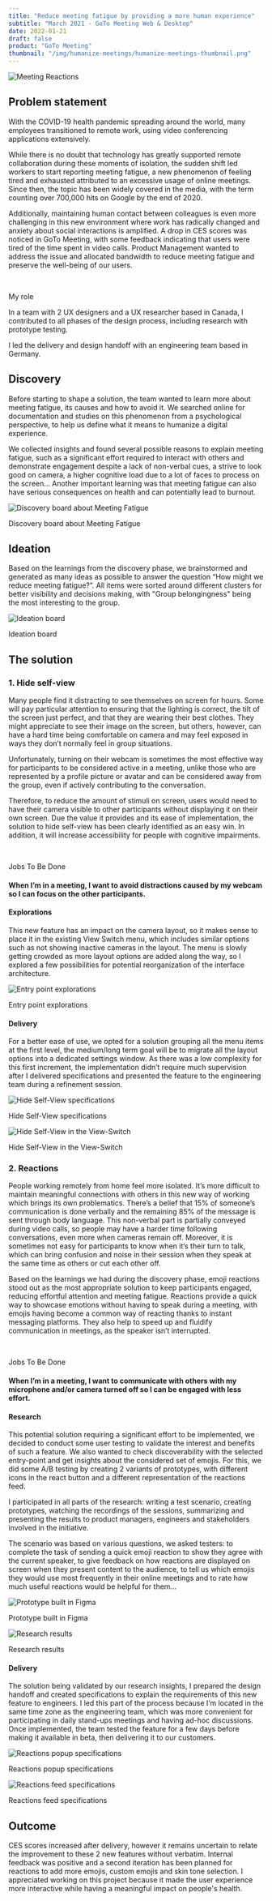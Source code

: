 ```yaml
---
title: "Reduce meeting fatigue by providing a more human experience"
subtitle: "March 2021 - GoTo Meeting Web & Desktop"
date: 2022-01-21
draft: false
product: "GoTo Meeting"
thumbnail: "/img/humanize-meetings/humanize-meetings-thumbnail.png"
---
```


<img src="/img/humanize-meetings/humanize-meetings-thumbnail.png" class="sm-img mb-6" alt="Meeting Reactions">

<section>

<div class="row">

<div class="col-12 col-lg-7">

## Problem statement

With the COVID-19 health pandemic spreading around the world, many employees transitioned to remote work, using video conferencing applications extensively.

While there is no doubt that technology has greatly supported remote collaboration during these moments of isolation, the sudden shift led workers to start reporting meeting fatigue, a new phenomenon of feeling tired and exhausted attributed to an excessive usage of online meetings.
Since then, the topic has been widely covered in the media, with the term counting over 700,000 hits on Google by the end of 2020.

Additionally, maintaining human contact between colleagues is even more challenging in this new environment where work has radically changed and anxiety about social interactions is amplified. A drop in CES scores was noticed in GoTo Meeting, with some feedback indicating that users were tired of the time spent in video calls. Product Management wanted to address the issue and allocated bandwidth to reduce meeting fatigue and preserve the well-being of our users.

</div>

<div class="col-md-1">&nbsp;</div>

<div class="col-12 col-lg-4 d-flex align-items-center">

<div class="sm-card">

<p class="sm-card-title">My role</p>

In a team with 2 UX designers and a UX researcher based in Canada, I contributed to all phases of the design process, including research with prototype testing.  

<p class="m-0">I led the delivery and design handoff with an engineering team based in Germany.</p>

</div>

</div>

</div>

</section>

<section>

## Discovery

Before starting to shape a solution, the team wanted to learn more about meeting fatigue, its causes and how to avoid it. We searched online for documentation and studies on this phenomenon from a psychological perspective, to help us define what it means to humanize a digital experience.

We collected insights and found several possible reasons to explain meeting fatigue, such as a significant effort required to interact with others and demonstrate engagement despite a lack of non-verbal cues, a strive to look good on camera, a higher cognitive load due to a lot of faces to process on the screen…
Another important learning was that meeting fatigue can also have serious consequences on health and can potentially lead to burnout.

<img src="/img/humanize-meetings/meeting-fatigue-discovery.png" class="sm-img mt-4" alt="Discovery board about Meeting Fatigue">

<p class="sm-caption">Discovery board about Meeting Fatigue</p>

</section>

<section>

## Ideation

Based on the learnings from the discovery phase, we brainstormed and generated as many ideas as possible to answer the question “How might we reduce meeting fatigue?”. All items were sorted around different clusters for better visibility and decisions making, with "Group belongingness" being the most interesting to the group.

<img src="/img/humanize-meetings/how-might-we-reduce-meeting-fatigue.png" class="sm-img mt-4" alt="Ideation board">

<p class="sm-caption">Ideation board</p>

</section>

<section>

## The solution

<div class="row mb-4">

<div class="col-12 col-lg-7">

### 1. Hide self-view

Many people find it distracting to see themselves on screen for hours. Some will pay particular attention to ensuring that the lighting is correct, the tilt of the screen just perfect, and that they are wearing their best clothes. They might appreciate to see their image on the screen, but others, however, can have a hard time being comfortable on camera and may feel exposed in ways they don’t normally feel in group situations.

Unfortunately, turning on their webcam is sometimes the most effective way for participants to be considered active in a meeting, unlike those who are represented by a profile picture or avatar and can be considered away from the group, even if actively contributing to the conversation.

Therefore, to reduce the amount of stimuli on screen, users would need to have their camera visible to other participants without displaying it on their own screen. Due the value it provides and its ease of implementation, the solution to hide self-view has been clearly identified as an easy win. In addition, it will increase accessibility for people with cognitive impairments.

</div>

<div class="col-1">&nbsp;</div>

<div class="col-12 col-lg-4 d-flex align-items-center">

<div class="sm-card mb-3 mb-lg-0">

<p class="sm-card-title">Jobs To Be Done</p>

#### When I’m in a meeting, I want to avoid distractions caused by my webcam so I can focus on the other participants.

</div>

</div>

</div>

#### Explorations

This new feature has an impact on the camera layout, so it makes sense to place it in the existing View Switch menu, which includes similar options such as not showing inactive cameras in the layout. The menu is slowly getting crowded as more layout options are added along the way, so I explored a few possibilities for potential reorganization of the interface architecture.

<img src="/img/humanize-meetings/hide-self-view-explorations.png" class="sm-img mt-4" alt="Entry point explorations">

<p class="sm-caption mb-5">Entry point explorations</p>

#### Delivery

For a better ease of use, we opted for a solution grouping all the menu items at the first level, the medium/long term goal will be to migrate all the layout options into a dedicated settings window. As there was a low complexity for this first increment, the implementation didn’t require much supervision after I delivered specifications and presented the feature to the engineering team during a refinement session.

<img src="/img/humanize-meetings/hide-self-view-specifications.png" class="sm-img mt-4" alt="Hide Self-View specifications">

<p class="sm-caption mb-3">Hide Self-View specifications</p>

<img src="/img/humanize-meetings/hide-self-view-mockup.png" class="sm-img mt-4" alt="Hide Self-View in the View-Switch">

<p class="sm-caption mb-5">Hide Self-View in the View-Switch</p>

</section>

<div class="row mb-4">

<div class="col-12 col-lg-7">

### 2. Reactions

People working remotely from home feel more isolated. It’s more difficult to maintain meaningful connections with others in this new way of working which brings its own problematics. There’s a belief that 15% of someone’s communication is done verbally and the remaining 85% of the message is sent through body language. This non-verbal part is partially conveyed during video calls, so people may have a harder time following conversations, even more when cameras remain off. Moreover, it is sometimes not easy for participants to know when it‘s their turn to talk, which can bring confusion and noise in their session when they speak at the same time as others or cut each other off. 

Based on the learnings we had during the discovery phase, emoji reactions stood out as the most appropriate solution to keep participants engaged, reducing effortful attention and meeting fatigue. Reactions provide a quick way to showcase emotions without having to speak during a meeting, with emojis having become a common way of reacting thanks to instant messaging platforms. They also help to speed up and fluidify communication in meetings, as the speaker isn’t interrupted.

</div>

<div class="col-1">&nbsp;</div>

<div class="col-12 col-lg-4 d-flex align-items-center">

<div class="sm-card mb-3 mb-lg-0">

<p class="sm-card-title">Jobs To Be Done</p>

#### When I’m in a meeting, I want to communicate with others with my microphone and/or camera turned off so I can be engaged with less effort.

</div>

</div>

</div>

#### Research

This potential solution requiring a significant effort to be implemented, we decided to conduct some user testing to validate the interest and benefits of such a feature. We also wanted to check discoverability with the selected entry-point and get insights about the considered set of emojis. For this, we did some A/B testing by creating 2 variants of prototypes, with different icons in the react button and a different representation of the reactions feed. 
 
I participated in all parts of the research: writing a test scenario, creating prototypes, watching the recordings of the sessions, summarizing and presenting the results to product managers, engineers and stakeholders involved in the initiative.  
 
The scenario was based on various questions, we asked testers: to complete the task of sending a quick emoji reaction to show they agree with the current speaker, to give feedback on how reactions are displayed on screen when they present content to the audience, to tell us which emojis they would use most frequently in their online meetings and to rate how much useful reactions would be helpful for them…

<img src="/img/humanize-meetings/reactions-prototype.png" class="sm-img mt-4" alt="Prototype built in Figma">

<p class="sm-caption mb-3">Prototype built in Figma</p>

<img src="/img/humanize-meetings/reactions-research.png" class="sm-img mt-4" alt="Research results">

<p class="sm-caption mb-5">Research results</p>

#### Delivery

The solution being validated by our research insights, I prepared the design handoff and created specifications to explain the requirements of this new feature to engineers. I led this part of the process because I’m located in the same time zone as the engineering team, which was more convenient for participating in daily stand-ups meetings and having ad-hoc discussions. Once implemented, the team tested the feature for a few days before making it available in beta, then delivering it to our customers.

<img src="/img/humanize-meetings/reactions-popup-specifications.png" class="sm-img mt-4" alt="Reactions popup specifications">

<p class="sm-caption mb-3">Reactions popup specifications</p>

<img src="/img/humanize-meetings/reactions-feed-specifications.png" class="sm-img mt-4" alt="Reactions feed specifications">

<p class="sm-caption mb-5">Reactions feed specifications</p>

</section>

<section>

## Outcome

CES scores increased after delivery, however it remains uncertain to relate the improvement to these 2 new features without verbatim.
Internal feedback was positive and a second iteration has been planned for reactions to add more emojis, custom emojis and skin tone selection. I appreciated working on this project because it made the user experience more interactive while having a meaningful impact on people's health.

</section>